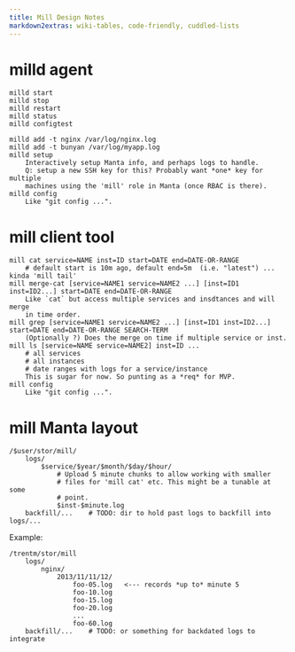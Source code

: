 ```yaml
---
title: Mill Design Notes
markdown2extras: wiki-tables, code-friendly, cuddled-lists
---
```


# milld agent

    milld start
    milld stop
    milld restart
    milld status
    milld configtest

    milld add -t nginx /var/log/nginx.log
    milld add -t bunyan /var/log/myapp.log
    milld setup
        Interactively setup Manta info, and perhaps logs to handle.
        Q: setup a new SSH key for this? Probably want *one* key for multiple
        machines using the 'mill' role in Manta (once RBAC is there).
    milld config
        Like "git config ...".


# mill client tool

    mill cat service=NAME inst=ID start=DATE end=DATE-OR-RANGE
        # default start is 10m ago, default end=5m  (i.e. "latest") ... kinda 'mill tail'
    mill merge-cat [service=NAME1 service=NAME2 ...] [inst=ID1 inst=ID2...] start=DATE end=DATE-OR-RANGE
        Like `cat` but access multiple services and insdtances and will merge
        in time order.
    mill grep [service=NAME1 service=NAME2 ...] [inst=ID1 inst=ID2...] start=DATE end=DATE-OR-RANGE SEARCH-TERM
        (Optionally ?) Does the merge on time if multiple service or inst.
    mill ls [service=NAME service=NAME2] inst=ID ...
        # all services
        # all instances
        # date ranges with logs for a service/instance
        This is sugar for now. So punting as a *req* for MVP.
    mill config
        Like "git config ...".


# mill Manta layout

    /$user/stor/mill/
        logs/
            $service/$year/$month/$day/$hour/
                # Upload 5 minute chunks to allow working with smaller
                # files for 'mill cat' etc. This might be a tunable at some
                # point.
                $inst-$minute.log
        backfill/...    # TODO: dir to hold past logs to backfill into logs/...

Example:

    /trentm/stor/mill
        logs/
            nginx/
                2013/11/11/12/
                    foo-05.log   <--- records *up to* minute 5
                    foo-10.log
                    foo-15.log
                    foo-20.log
                    ...
                    foo-60.log
        backfill/...    # TODO: or something for backdated logs to integrate



